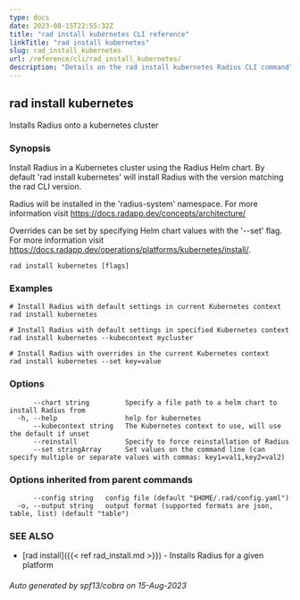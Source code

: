 ```yaml
---
type: docs
date: 2023-08-15T22:55:32Z
title: "rad install kubernetes CLI reference"
linkTitle: "rad install kubernetes"
slug: rad_install_kubernetes
url: /reference/cli/rad_install_kubernetes/
description: "Details on the rad install kubernetes Radius CLI command"
---
```

## rad install kubernetes

Installs Radius onto a kubernetes cluster

### Synopsis

Install Radius in a Kubernetes cluster using the Radius Helm chart.
By default 'rad install kubernetes' will install Radius with the version matching the rad CLI version.

Radius will be installed in the 'radius-system' namespace. For more information visit https://docs.radapp.dev/concepts/architecture/

Overrides can be set by specifying Helm chart values with the '--set' flag. For more information visit https://docs.radapp.dev/operations/platforms/kubernetes/install/.


```
rad install kubernetes [flags]
```

### Examples

```
# Install Radius with default settings in current Kubernetes context
rad install kubernetes

# Install Radius with default settings in specified Kubernetes context
rad install kubernetes --kubecontext mycluster

# Install Radius with overrides in the current Kubernetes context
rad install kubernetes --set key=value

```

### Options

```
      --chart string         Specify a file path to a helm chart to install Radius from
  -h, --help                 help for kubernetes
      --kubecontext string   The Kubernetes context to use, will use the default if unset
      --reinstall            Specify to force reinstallation of Radius
      --set stringArray      Set values on the command line (can specify multiple or separate values with commas: key1=val1,key2=val2)
```

### Options inherited from parent commands

```
      --config string   config file (default "$HOME/.rad/config.yaml")
  -o, --output string   output format (supported formats are json, table, list) (default "table")
```

### SEE ALSO

* [rad install]({{< ref rad_install.md >}})	 - Installs Radius for a given platform

###### Auto generated by spf13/cobra on 15-Aug-2023
